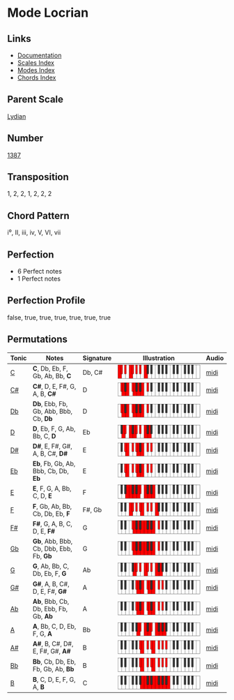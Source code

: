 # Mode Locrian

## Links

- [Documentation](README.md)
- [Scales Index](Scales.md)
- [Modes Index](Modes.md)
- [Chords Index](Chords.md)

## Parent Scale

[Lydian](ScaleLydian.md)

## Number

[1387](https://ianring.com/musictheory/scales/1387)

## Transposition

1, 2, 2, 1, 2, 2, 2

## Chord Pattern

i⁰, II, iii, iv, V, VI, vii

## Perfection

- 6 Perfect notes
- 1 Perfect notes

## Perfection Profile

false, true, true, true, true, true, true

## Permutations

| Tonic | Notes | Signature | Illustration | Audio |
|-------|-------|-----------|--------------|-------|
| [C](ModeCNaturalLocrian.md) | **C**, Db, Eb, F, Gb, Ab, Bb, **C** | Db, C# | ![CNaturalLocrian](ModeCNaturalLocrian.png) | [midi](https://github.com/edipermadi/music/blob/main/docs/ModeCNaturalLocrian.mid?raw=true) |
| [C#](ModeCSharpLocrian.md) | **C#**, D, E, F#, G, A, B, **C#** | D | ![CSharpLocrian](ModeCSharpLocrian.png) | [midi](https://github.com/edipermadi/music/blob/main/docs/ModeCSharpLocrian.mid?raw=true) |
| [Db](ModeDFlatLocrian.md) | **Db**, Ebb, Fb, Gb, Abb, Bbb, Cb, **Db** | D | ![DFlatLocrian](ModeDFlatLocrian.png) | [midi](https://github.com/edipermadi/music/blob/main/docs/ModeDFlatLocrian.mid?raw=true) |
| [D](ModeDNaturalLocrian.md) | **D**, Eb, F, G, Ab, Bb, C, **D** | Eb | ![DNaturalLocrian](ModeDNaturalLocrian.png) | [midi](https://github.com/edipermadi/music/blob/main/docs/ModeDNaturalLocrian.mid?raw=true) |
| [D#](ModeDSharpLocrian.md) | **D#**, E, F#, G#, A, B, C#, **D#** | E | ![DSharpLocrian](ModeDSharpLocrian.png) | [midi](https://github.com/edipermadi/music/blob/main/docs/ModeDSharpLocrian.mid?raw=true) |
| [Eb](ModeEFlatLocrian.md) | **Eb**, Fb, Gb, Ab, Bbb, Cb, Db, **Eb** | E | ![EFlatLocrian](ModeEFlatLocrian.png) | [midi](https://github.com/edipermadi/music/blob/main/docs/ModeEFlatLocrian.mid?raw=true) |
| [E](ModeENaturalLocrian.md) | **E**, F, G, A, Bb, C, D, **E** | F | ![ENaturalLocrian](ModeENaturalLocrian.png) | [midi](https://github.com/edipermadi/music/blob/main/docs/ModeENaturalLocrian.mid?raw=true) |
| [F](ModeFNaturalLocrian.md) | **F**, Gb, Ab, Bb, Cb, Db, Eb, **F** | F#, Gb | ![FNaturalLocrian](ModeFNaturalLocrian.png) | [midi](https://github.com/edipermadi/music/blob/main/docs/ModeFNaturalLocrian.mid?raw=true) |
| [F#](ModeFSharpLocrian.md) | **F#**, G, A, B, C, D, E, **F#** | G | ![FSharpLocrian](ModeFSharpLocrian.png) | [midi](https://github.com/edipermadi/music/blob/main/docs/ModeFSharpLocrian.mid?raw=true) |
| [Gb](ModeGFlatLocrian.md) | **Gb**, Abb, Bbb, Cb, Dbb, Ebb, Fb, **Gb** | G | ![GFlatLocrian](ModeGFlatLocrian.png) | [midi](https://github.com/edipermadi/music/blob/main/docs/ModeGFlatLocrian.mid?raw=true) |
| [G](ModeGNaturalLocrian.md) | **G**, Ab, Bb, C, Db, Eb, F, **G** | Ab | ![GNaturalLocrian](ModeGNaturalLocrian.png) | [midi](https://github.com/edipermadi/music/blob/main/docs/ModeGNaturalLocrian.mid?raw=true) |
| [G#](ModeGSharpLocrian.md) | **G#**, A, B, C#, D, E, F#, **G#** | A | ![GSharpLocrian](ModeGSharpLocrian.png) | [midi](https://github.com/edipermadi/music/blob/main/docs/ModeGSharpLocrian.mid?raw=true) |
| [Ab](ModeAFlatLocrian.md) | **Ab**, Bbb, Cb, Db, Ebb, Fb, Gb, **Ab** | A | ![AFlatLocrian](ModeAFlatLocrian.png) | [midi](https://github.com/edipermadi/music/blob/main/docs/ModeAFlatLocrian.mid?raw=true) |
| [A](ModeANaturalLocrian.md) | **A**, Bb, C, D, Eb, F, G, **A** | Bb | ![ANaturalLocrian](ModeANaturalLocrian.png) | [midi](https://github.com/edipermadi/music/blob/main/docs/ModeANaturalLocrian.mid?raw=true) |
| [A#](ModeASharpLocrian.md) | **A#**, B, C#, D#, E, F#, G#, **A#** | B | ![ASharpLocrian](ModeASharpLocrian.png) | [midi](https://github.com/edipermadi/music/blob/main/docs/ModeASharpLocrian.mid?raw=true) |
| [Bb](ModeBFlatLocrian.md) | **Bb**, Cb, Db, Eb, Fb, Gb, Ab, **Bb** | B | ![BFlatLocrian](ModeBFlatLocrian.png) | [midi](https://github.com/edipermadi/music/blob/main/docs/ModeBFlatLocrian.mid?raw=true) |
| [B](ModeBNaturalLocrian.md) | **B**, C, D, E, F, G, A, **B** | C | ![BNaturalLocrian](ModeBNaturalLocrian.png) | [midi](https://github.com/edipermadi/music/blob/main/docs/ModeBNaturalLocrian.mid?raw=true) |
